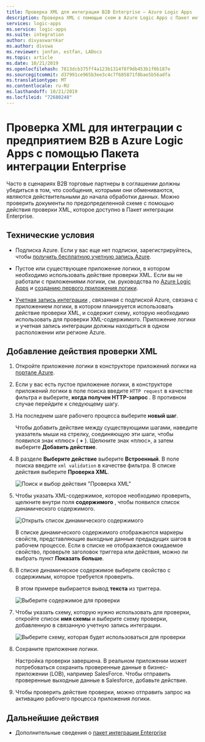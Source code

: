 ```yaml
---
title: Проверка XML для интеграции B2B Enterprise — Azure Logic Apps
description: Проверка XML с помощью схем в Azure Logic Apps с Пакет интеграции Enterprise
services: logic-apps
ms.service: logic-apps
ms.suite: integration
author: divyaswarnkar
ms.author: divswa
ms.reviewer: jonfan, estfan, LADocs
ms.topic: article
ms.date: 10/21/2019
ms.openlocfilehash: 7813dcb375ff4a123b1314f8f9db453b1f0b187e
ms.sourcegitcommit: d37991ce965b3ee3c4c7f685871f8bae5b56adfa
ms.translationtype: MT
ms.contentlocale: ru-RU
ms.lasthandoff: 10/21/2019
ms.locfileid: "72680248"
---
```

# <a name="validate-xml-for-b2b-enterprise-integration-in-azure-logic-apps-with-enterprise-integration-pack"></a>Проверка XML для интеграции с предприятием B2B в Azure Logic Apps с помощью Пакета интеграции Enterprise

Часто в сценариях B2B торговые партнеры в соглашении должны убедиться в том, что сообщения, которыми они обмениваются, являются действительными до начала обработки данных. Можно проверить документы по предопределенной схеме с помощью действия проверки XML, которое доступно в Пакет интеграции Enterprise.

## <a name="prerequisites"></a>Технические условия

* Подписка Azure. Если у вас еще нет подписки, зарегистрируйтесь, чтобы [получить бесплатную учетную запись Azure](https://azure.microsoft.com/free/).

* Пустое или существующее приложение логики, в котором необходимо использовать действие проверки XML. Если вы не работали с приложениями логики, см. руководства по [Azure Logic Apps](../logic-apps/logic-apps-overview.md) и [созданию первого приложения логики](../logic-apps/quickstart-create-first-logic-app-workflow.md).

* [Учетная запись интеграции](../logic-apps/logic-apps-enterprise-integration-create-integration-account.md) , связанная с подпиской Azure, связана с приложением логики, в котором планируется использовать действие проверки XML, и содержит схему, которую необходимо использовать для проверки XML-содержимого. Приложение логики и учетная запись интеграции должны находиться в одном расположении или регионе Azure.

## <a name="add-xml-validation-action"></a>Добавление действия проверки XML

1. Откройте приложение логики в конструкторе приложений логики на [портале Azure](https://portal.azure.com).

1. Если у вас есть пустое приложение логики, в конструкторе приложений логики в поле поиска введите `HTTP request` в качестве фильтра и выберите, **когда получен HTTP-запрос** . В противном случае перейдите к следующему шагу.

1. На последнем шаге рабочего процесса выберите **новый шаг**.

   Чтобы добавить действие между существующими шагами, наведите указатель мыши на стрелку, соединяющую эти шаги, чтобы появился знак «плюс» ( **+** ). Щелкните знак «плюс», а затем выберите **Добавить действие**.

1. В разделе **Выберите действие** выберите **Встроенный**. В поле поиска введите `xml validation` в качестве фильтра. В списке действия выберите **Проверка XML**.

   ![Поиск и выбор действия "Проверка XML"](./media/logic-apps-enterprise-integration-xml-validation/select-xml-validation-action.png)

1. Чтобы указать XML-содержимое, которое необходимо проверить, щелкните внутри поля **содержимого** , чтобы появился список динамического содержимого.

   ![Открыть список динамического содержимого](./media/logic-apps-enterprise-integration-xml-validation/open-dynamic-content-list.png)

   В списке динамического содержимого отображаются маркеры свойств, представляющие выходные данные предыдущих шагов в рабочем процессе. Если в списке не отображается ожидаемое свойство, проверьте заголовок триггера или действия, можно ли выбрать пункт **Показать больше**.

1. В списке динамическое содержимое выберите свойство с содержимым, которое требуется проверить.

   В этом примере выбирается вывод **текста** из триггера.

   ![Выберите содержимое для проверки](./media/logic-apps-enterprise-integration-xml-validation/select-content-to-validate.png)

1. Чтобы указать схему, которую нужно использовать для проверки, откройте список **имя схемы** и выберите схему проверки, добавленную в связанную учетную запись интеграции.

   ![Выберите схему, которая будет использоваться для проверки](./media/logic-apps-enterprise-integration-xml-validation/select-validation-schema.png)

1. Сохраните приложение логики.

   Настройка проверки завершена. В реальном приложении может потребоваться сохранить проверенные данные в бизнес-приложении (LOB), например SalesForce. Чтобы отправить проверенные выходные данные в Salesforce, добавьте действие.

1. Чтобы проверить действие проверки, можно отправить запрос на активацию рабочего процесса приложения логики.

## <a name="next-steps"></a>Дальнейшие действия

* Дополнительные сведения о [пакет интеграции Enterprise](../logic-apps/logic-apps-enterprise-integration-overview.md)